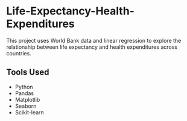# Life-Expectancy-Health-Expenditures
This project uses World Bank data and linear regression to explore the relationship between life expectancy and health expenditures across countries.

## Tools Used
- Python
- Pandas
- Matplotlib
- Seaborn
- Scikit-learn
